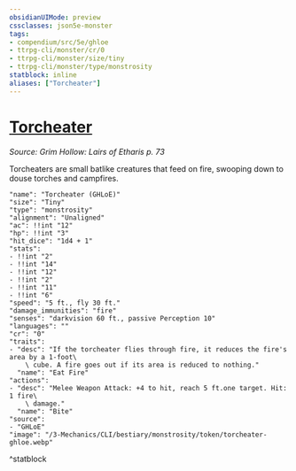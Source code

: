 ```yaml
---
obsidianUIMode: preview
cssclasses: json5e-monster
tags:
- compendium/src/5e/ghloe
- ttrpg-cli/monster/cr/0
- ttrpg-cli/monster/size/tiny
- ttrpg-cli/monster/type/monstrosity
statblock: inline
aliases: ["Torcheater"]
---
```

# [Torcheater](3-Mechanics\CLI\bestiary\monstrosity/torcheater-ghloe.md)
*Source: Grim Hollow: Lairs of Etharis p. 73*  

Torcheaters are small batlike creatures that feed on fire, swooping down to douse torches and campfires.

```statblock
"name": "Torcheater (GHLoE)"
"size": "Tiny"
"type": "monstrosity"
"alignment": "Unaligned"
"ac": !!int "12"
"hp": !!int "3"
"hit_dice": "1d4 + 1"
"stats":
- !!int "2"
- !!int "14"
- !!int "12"
- !!int "2"
- !!int "11"
- !!int "6"
"speed": "5 ft., fly 30 ft."
"damage_immunities": "fire"
"senses": "darkvision 60 ft., passive Perception 10"
"languages": ""
"cr": "0"
"traits":
- "desc": "If the torcheater flies through fire, it reduces the fire's area by a 1-foot\
    \ cube. A fire goes out if its area is reduced to nothing."
  "name": "Eat Fire"
"actions":
- "desc": "Melee Weapon Attack: +4 to hit, reach 5 ft.one target. Hit: 1 fire\
    \ damage."
  "name": "Bite"
"source":
- "GHLoE"
"image": "/3-Mechanics/CLI/bestiary/monstrosity/token/torcheater-ghloe.webp"
```
^statblock